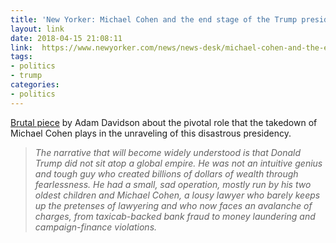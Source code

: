 ```yaml
---
title: 'New Yorker: Michael Cohen and the end stage of the Trump presidency'
layout: link
date: 2018-04-15 21:08:11
link:  https://www.newyorker.com/news/news-desk/michael-cohen-and-the-end-stage-of-the-trump-presidency
tags:
- politics
- trump
categories:
- politics
---
```

[Brutal piece](https://www.newyorker.com/news/news-desk/michael-cohen-and-the-end-stage-of-the-trump-presidency) by Adam Davidson about the pivotal role that the takedown of Michael Cohen plays in the unraveling of this disastrous presidency.

>  _The narrative that will become widely understood is that Donald Trump did not sit atop a global empire. He was not an intuitive genius and tough guy who created billions of dollars of wealth through fearlessness. He had a small, sad operation, mostly run by his two oldest children and Michael Cohen, a lousy lawyer who barely keeps up the pretenses of lawyering and who now faces an avalanche of charges, from taxicab-backed bank fraud to money laundering and campaign-finance violations._
